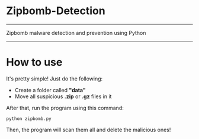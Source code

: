 # Zipbomb-Detection
---
Zipbomb malware detection and prevention using Python

---
# How to use
It's pretty simple! Just do the following:
<ul>
  <li>
    Create a folder called <b>"data"</b>
  </li>
  <li>
    Move all suspicious <b>.zip</b> or <b>.gz</b> files in it
  </li>
</ul>
After that, run the program using this command:
    
```
python zipbomb.py
```
Then, the program will scan them all and delete the malicious ones!

